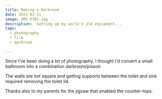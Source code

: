 ```yaml
---
title: Making a Darkroom 
date: 2021-03-21
image: IMG_6785.jpg
description:  Setting up my uncle's old equipment...
tags:
  - photography
  - film
  - darkroom

---
```


Since I've been doing a lot of photography, I thought I'd convert a small bathroom into a combination darkroom/pissoir.

The walls are not square and getting supports between the toilet and sink required removing the toilet lid.

<v-img src="IMG_6776.jpg" alt="bar" :dirp="dir"></v-img>
<v-img src="IMG_6780.jpg" alt="bar" :dirp="dir"></v-img>

Thanks also to my parents for the jigsaw that enabled the counter-tops.

<v-img src="IMG_6782.jpg" alt="bar" :dirp="dir"></v-img>
<v-img src="IMG_6784.jpg" alt="bar" :dirp="dir"></v-img>
<v-img src="IMG_6785.jpg" alt="bar" :dirp="dir"></v-img>
<v-img src="IMG_6786.jpg" alt="bar" :dirp="dir"></v-img>



